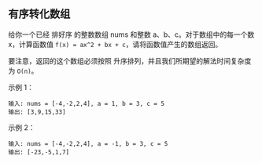 ## 有序转化数组

给你一个已经 排好序 的整数数组 nums 和整数 a、b、c。对于数组中的每一个数 x，计算函数值 `f(x) = ax^2 + bx + c`，请将函数值产生的数组返回。

要注意，返回的这个数组必须按照 升序排列，并且我们所期望的解法时间复杂度为 `O(n)`。

示例 1：

```
输入: nums = [-4,-2,2,4], a = 1, b = 3, c = 5
输出: [3,9,15,33]
```

示例 2：

```
输入: nums = [-4,-2,2,4], a = -1, b = 3, c = 5
输出: [-23,-5,1,7]
```